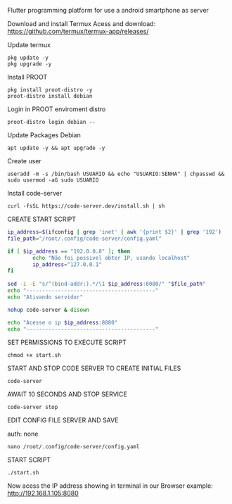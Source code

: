 Flutter programming platform for use a android smartphone as server

Download and install Termux
Acess and download: https://github.com/termux/termux-app/releases/

Update termux
```
pkg update -y
pkg upgrade -y
```

Install PROOT
```
pkg install proot-distro -y
proot-distro install debian
```

Login in PROOT enviroment distro
```
proot-distro login debian --
```

Update Packages Debian
```
apt update -y && apt upgrade -y
```

Create user
```
useradd -m -s /bin/bash USUARIO && echo "USUARIO:SENHA" | chpasswd && sudo usermod -aG sudo USUARIO

```

Install code-server
```
curl -fsSL https://code-server.dev/install.sh | sh
```

CREATE START SCRIPT
```sh
ip_address=$(ifconfig | grep 'inet' | awk '{print $2}' | grep '192')
file_path="/root/.config/code-server/config.yaml"

if [ $ip_address == "192.0.0.8" ]; then
        echo "Não foi possivel obter IP, usando localhost"
        ip_address="127.0.0.1"
fi
                                                               
sed -i -E "s/^(bind-addr:).*/\1 $ip_address:8080/" "$file_path"
echo "-----------------------------------------"
echo "Ativando servidor"

nohup code-server & disown 

echo "Acesse o ip $ip_address:8080"
echo "-----------------------------------------"
```

SET PERMISSIONS TO EXECUTE SCRIPT
```
chmod +x start.sh
```

START AND STOP CODE SERVER TO CREATE INITIAL FILES
```
code-server
```
AWAIT 10 SECONDS AND STOP SERVICE
```
code-server stop
```

EDIT CONFIG FILE SERVER AND SAVE

auth: none
```
nano /root/.config/code-server/config.yaml
```


START SCRIPT 
```
./start.sh
```
Now acess the IP address showing in terminal in our Browser
example: http://192.168.1.105:8080




